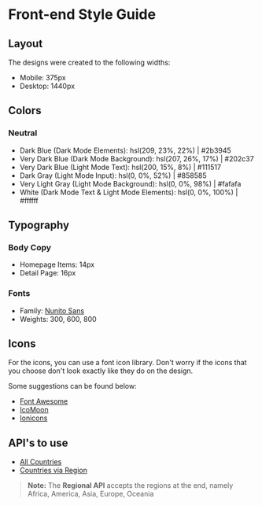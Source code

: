 # Front-end Style Guide

## Layout

The designs were created to the following widths:

- Mobile: 375px
- Desktop: 1440px

## Colors

### Neutral

- Dark Blue (Dark Mode Elements): hsl(209, 23%, 22%) | #2b3945
- Very Dark Blue (Dark Mode Background): hsl(207, 26%, 17%) | #202c37
- Very Dark Blue (Light Mode Text): hsl(200, 15%, 8%) | #111517
- Dark Gray (Light Mode Input): hsl(0, 0%, 52%) | #858585
- Very Light Gray (Light Mode Background): hsl(0, 0%, 98%) | #fafafa
- White (Dark Mode Text & Light Mode Elements): hsl(0, 0%, 100%) | #ffffff

## Typography

### Body Copy

- Homepage Items: 14px
- Detail Page: 16px 

### Fonts

- Family: [Nunito Sans](https://fonts.google.com/specimen/Nunito+Sans)
- Weights: 300, 600, 800

## Icons

For the icons, you can use a font icon library. Don't worry if the icons that you choose don't look exactly like they do on the design.

Some suggestions can be found below:

- [Font Awesome](https://fontawesome.com)
- [IcoMoon](https://icomoon.io)
- [Ionicons](https://ionicons.com)

## API's to use

- [All Countries](https://restcountries.eu/rest/v2/all)
- [Countries via Region](https://restcountries.eu/rest/v2/region/europe)

> **Note:** The **Regional API** accepts the regions at the end, namely Africa, America, Asia, Europe, Oceania